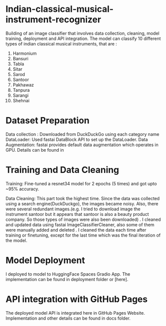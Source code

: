 # Indian-classical-musical-instrument-recognizer

Building of an image classifier that involves data collection, cleaning, model training, deployment and API integration.
The model can classify 10 different types of indian classical musical instruments, that are :

1. Harmonium
2. Bansuri
3. Tabla
4. Sitar
5. Sarod
6. Santoor
7. Pakhawaz
8. Tanpura
9. Sarangi
10. Shehnai

# Dataset Preparation

Data collection : Downloaded from DuckDuckGo using each category name
DataLoader: Used fastai DataBlock API to set up the DataLoader.
Data Augmentation: fastai provides default data augmentation which operates in GPU.
Details can be found in 

# Training and Data Cleaning

Training: Fine-tuned a resnet34 model for 2 epochs (5 times) and got upto ~95% accuracy.

Data Cleaning: This part took the highest time. Since the data was collected using a search engine(DuckDuckgo), the images became noisy. Also, there were several redundant images.(e.g. I tried to download image the instrument santoor but it appears that santoor is also a beauty product company. So those types of images were also been downloaded) . I cleaned and updated data using fastai ImageClassifierCleaner, also some of them were manually added and deleted . I cleaned the data each time after training or finetuning, except for the last time which was the final iteration of the model.

# Model Deployment

I deployed to model to HuggingFace Spaces Gradio App. The implementation can be found in deployment folder or [here].

# API integration with GitHub Pages

The deployed model API is integrated here in GitHub Pages Website. Implementation and other details can be found in docs folder.